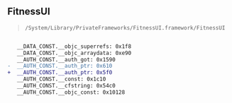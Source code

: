## FitnessUI

> `/System/Library/PrivateFrameworks/FitnessUI.framework/FitnessUI`

```diff

   __DATA_CONST.__objc_superrefs: 0x1f8
   __DATA_CONST.__objc_arraydata: 0xe90
   __AUTH_CONST.__auth_got: 0x1590
-  __AUTH_CONST.__auth_ptr: 0x610
+  __AUTH_CONST.__auth_ptr: 0x5f0
   __AUTH_CONST.__const: 0x1c10
   __AUTH_CONST.__cfstring: 0x54c0
   __AUTH_CONST.__objc_const: 0x10128

```
